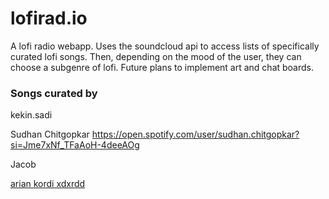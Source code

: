 # lofirad.io
A lofi radio webapp. Uses the soundcloud api to access lists of specifically curated lofi songs.
Then, depending on the mood of the user, they can choose a subgenre of lofi. Future plans to implement art and chat boards.

### Songs curated by
kekin.sadi

Sudhan Chitgopkar https://open.spotify.com/user/sudhan.chitgopkar?si=Jme7xNf_TFaAoH-4deeAOg

Jacob

[arian kordi xdxrdd](https://osu.ppy.sh/users/15240373)
